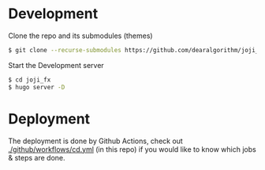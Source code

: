 # Development

Clone the repo and its submodules (themes)

```bash
$ git clone --recurse-submodules https://github.com/dearalgorithm/joji_fx
```

Start the Development server

```bash
$ cd joji_fx
$ hugo server -D
```

# Deployment

The deployment is done by Github Actions, check out [./github/workflows/cd.yml](.github/workflows/cd.yml) (in this repo) if you would like to know which jobs & steps are done.
